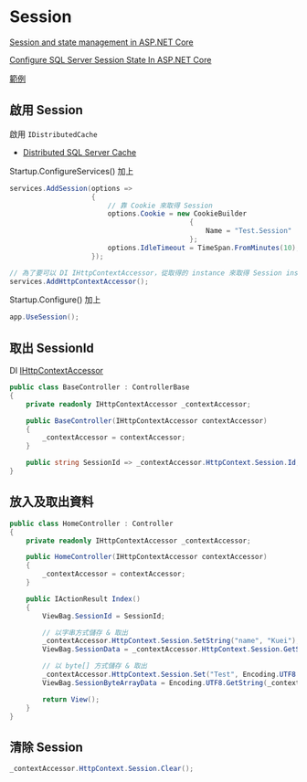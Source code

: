 # Session

[Session and state management in ASP.NET Core](https://docs.microsoft.com/en-us/aspnet/core/fundamentals/app-state#session-state)

[Configure SQL Server Session State In ASP.NET Core](https://www.c-sharpcorner.com/article/configure-sql-server-session-state-in-asp-net-core/)

[範例](https://github.com/ragnakuei/AspNetCoreDistributedSqlServerCacheAndSession)

## 啟用 Session

啟用 `IDistributedCache`

-   [Distributed SQL Server Cache](./Cache/Distributed%20SQL%20Server%20Cache.md)

Startup.ConfigureServices() 加上

```csharp
services.AddSession(options =>
                    {
                        // 靠 Cookie 來取得 Session
                        options.Cookie = new CookieBuilder
                                            {
                                                Name = "Test.Session"
                                            };
                        options.IdleTimeout = TimeSpan.FromMinutes(10);
                    });

// 為了要可以 DI IHttpContextAccessor，從取得的 instance 來取得 Session instance
services.AddHttpContextAccessor();
```

Startup.Configure() 加上

```csharp
app.UseSession();
```

## 取出 SessionId

DI [IHttpContextAccessor](./../../Nuget%20Packages/Microsoft.AspNetCore.Http.IHttpContextAccessor/Microsoft.AspNetCore.Http.IHttpContextAccessor.md)

```csharp
public class BaseController : ControllerBase
{
    private readonly IHttpContextAccessor _contextAccessor;

    public BaseController(IHttpContextAccessor contextAccessor)
    {
        _contextAccessor = contextAccessor;
    }

    public string SessionId => _contextAccessor.HttpContext.Session.Id;
}
```

## 放入及取出資料

```csharp
public class HomeController : Controller
{
    private readonly IHttpContextAccessor _contextAccessor;

    public HomeController(IHttpContextAccessor contextAccessor)
    {
        _contextAccessor = contextAccessor;
    }

    public IActionResult Index()
    {
        ViewBag.SessionId = SessionId;

        // 以字串方式儲存 & 取出
        _contextAccessor.HttpContext.Session.SetString("name", "Kuei");
        ViewBag.SessionData = _contextAccessor.HttpContext.Session.GetString("name");

        // 以 byte[] 方式儲存 & 取出
        _contextAccessor.HttpContext.Session.Set("Test", Encoding.UTF8.GetBytes(DateTime.Now.ToString()));
        ViewBag.SessionByteArrayData = Encoding.UTF8.GetString(_contextAccessor.HttpContext.Session.Get("Test"));

        return View();
    }
}
```

## 清除 Session

```csharp
_contextAccessor.HttpContext.Session.Clear();
```
